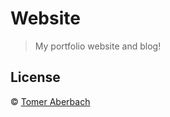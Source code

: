 # Website

> My portfolio website and blog!

## License

© [Tomer Aberbach](https://github.com/TomerAberbach)
